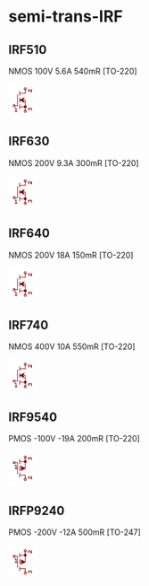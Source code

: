 # semi-trans-IRF

## IRF510
NMOS 100V 5.6A 540mR [TO-220]

![IRF510__1__1](/images/semi-trans-Fairchild__FDD7N20TM__1__1.png?raw=true) 

## IRF630
NMOS 200V 9.3A 300mR [TO-220]

![IRF630__1__1](/images/semi-trans-Fairchild__FDD7N20TM__1__1.png?raw=true) 

## IRF640
NMOS 200V 18A 150mR [TO-220]

![IRF640__1__1](/images/semi-trans-Fairchild__FDD7N20TM__1__1.png?raw=true) 

## IRF740
NMOS 400V 10A 550mR [TO-220]

![IRF740__1__1](/images/semi-trans-Fairchild__FDD7N20TM__1__1.png?raw=true) 

## IRF9540
PMOS -100V -19A 200mR [TO-220]

![IRF9540__1__1](/images/semi-trans-IXYS__IXTH24P20__1__1.png?raw=true) 

## IRFP9240
PMOS -200V -12A 500mR [TO-247]

![IRFP9240__1__1](/images/semi-trans-Fairchild__FDN5618P__1__1.png?raw=true) 


